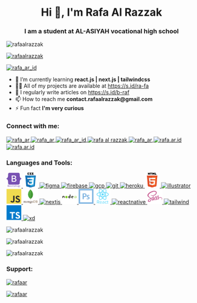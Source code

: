 <h1 align="center">Hi 👋, I'm Rafa Al Razzak</h1>
<h3 align="center">I am a student at AL-ASIYAH vocational high school</h3>
<div class="flex flex-col gap-4 py-6">
    <p align="left">
        <img src="https://komarev.com/ghpvc/?username=rafaalrazzak&label=Profile%20views&color=0e75b6&style=flat"
            alt="rafaalrazzak" />
    </p>
    <p align="left"> <a href="https://github.com/ryo-ma/github-profile-trophy">
            <img src="https://github-profile-trophy.vercel.app/?username=rafaalrazzak" alt="rafaalrazzak" />
        </a>
    </p>
    <p align="left">
        <a href="https://twitter.com/rafaalrazzak" target="blank">
            <img src="https://img.shields.io/twitter/follow/rafaalrazzak?logo=twitter&style=for-the-badge"
                alt="rafa_ar_id" />
        </a>
    </p>
</div>

<ul class="flex flex-col py-4">
<li style={{ listStyleType: "disc" }}>🌱 I’m currently learning <strong>react.js | next.js | tailwindcss</strong></li>
<li style={{ listStyleType: "disc" }}>👨‍💻 All of my projects are available at <a href="https://s.id/ra-fa" class="text-secondary-500 dark:text-secondary-200">https://s.id/ra-fa</a></li>
<li style={{ listStyleType: "disc" }}>📝 I regularly write articles on <a href="https://s.id/b-raf" class="text-secondary-500 dark:text-secondary-200">https://s.id/b-raf</a></li>
<li style={{ listStyleType: "disc" }}>📫 How to reach me <strong>contact.rafaalrazzak@gmail.com</strong></li>
<li style={{ listStyleType: "disc" }}>⚡ Fun fact <strong>I&#39;m very curious</strong></li>
</ul>

<div align="left">
    <h3 align="left">Connect with me:</h3>
    <div class="flex gap-4 py-4">
        <a href="https://codepen.io/rafa_ar" target="blank">
            <img align="center"
                src="https://raw.githubusercontent.com/rahuldkjain/github-profile-readme-generator/master/src/images/icons/Social/codepen.svg"
                alt="rafa_ar" height="30" width="40" />
        </a>
        <a href="https://dev.to/rafa_ar" target="blank">
            <img align="center"
                src="https://raw.githubusercontent.com/rahuldkjain/github-profile-readme-generator/master/src/images/icons/Social/devto.svg"
                alt="rafa_ar" height="30" width="40" />
        </a>
        <a href="https://twitter.com/rafa_ar_id" t arget="blank">
            <img align="center"
                src="https://raw.githubusercontent.com/rahuldkjain/github-profile-readme-generator/master/src/images/icons/Social/twitter.svg"
                alt="rafa_ar_id" height="30" width="40" />
        </a>
        <a href="https://stackoverflow.com/users/rafa al razzak" target="blank">
            <img align="center"
                src="https://raw.githubusercontent.com/rahuldkjain/github-profile-readme-generator/master/src/images/icons/Social/stack-overflow.svg"
                alt="rafa al razzak" height="30" width="40" />
        </a>
        <a href="https://codesandbox.com/rafa_ar" target="blank">
            <img align="center"
                src="https://raw.githubusercontent.com/rahuldkjain/github-profile-readme-generator/master/src/images/icons/Social/codesandbox.svg"
                alt="rafa_ar" height="30" width="40" />
        </a>
        <a href="https://fb.com/rafa.ar.id" target="blank">
            <img align="center"
                src="https://raw.githubusercontent.com/rahuldkjain/github-profile-readme-generator/master/src/images/icons/Social/facebook.svg"
                alt="rafa.ar.id" height="30" width="40" />
        </a>
        <a href="https://instagram.com/rafa.ar.id" target="blank">
            <img align="center"
                src="https://raw.githubusercontent.com/rahuldkjain/github-profile-readme-generator/master/src/images/icons/Social/instagram.svg"
                alt="rafa.ar.id" height="30" width="40" />
        </a>
    </div>
</div>
<div align="left">
    <h3 align="left">Languages and Tools:</h3>
    <div class="flex gap-4 py-4 flex-wrap" style={{ display: flex, flexWrap: wrap }}>
        <a href="https://getbootstrap.com" target="_blank" rel="noreferrer" class="flex">
            <img src="https://raw.githubusercontent.com/devicons/devicon/master/icons/bootstrap/bootstrap-plain-wordmark.svg"
                alt="bootstrap" width="40" height="40" />
        </a>
        <a href="https://www.w3schools.com/css/" target="_blank" rel="noreferrer" class="flex">
            <img src="https://raw.githubusercontent.com/devicons/devicon/master/icons/css3/css3-original-wordmark.svg"
                alt="css3" width="40" height="40" />
        </a>
        <a href="https://www.figma.com/" target="_blank" rel="noreferrer" class="flex">
            <img src="https://www.vectorlogo.zone/logos/figma/figma-icon.svg" alt="figma" width="40" height="40" />
        </a>
        <a href="https://firebase.google.com/" target="_blank" rel="noreferrer" class="flex">
            <img src="https://www.vectorlogo.zone/logos/firebase/firebase-icon.svg" alt="firebase" width="40"
                height="40" />
        </a>
        <a href="https://cloud.google.com" target="_blank" rel="noreferrer" class="flex">
            <img src="https://www.vectorlogo.zone/logos/google_cloud/google_cloud-icon.svg" alt="gcp" width="40"
                height="40" /> </a> <a href="https://git-scm.com/" target="_blank" rel="noreferrer">
            <img src="https://www.vectorlogo.zone/logos/git-scm/git-scm-icon.svg" alt="git" width="40" height="40" />
        </a>
        <a href="https://heroku.com" target="_blank" rel="noreferrer" class="flex">
            <img src="https://www.vectorlogo.zone/logos/heroku/heroku-icon.svg" alt="heroku" width="40" height="40" />
        </a>
        <a href="https://www.w3.org/html/" target="_blank" rel="noreferrer" class="flex">
            <img src="https://raw.githubusercontent.com/devicons/devicon/master/icons/html5/html5-original-wordmark.svg"
                alt="html5" width="40" height="40" />
        </a>
        <a href="https://www.adobe.com/in/products/illustrator.html" target="_blank" rel="noreferrer" class="flex">
            <img src="https://www.vectorlogo.zone/logos/adobe_illustrator/adobe_illustrator-icon.svg" alt="illustrator"
                width="40" height="40" />
        </a>
        <a href="https://developer.mozilla.org/en-US/docs/Web/JavaScript" target="_blank" rel="noreferrer" class="flex">
            <img src="https://raw.githubusercontent.com/devicons/devicon/master/icons/javascript/javascript-original.svg"
                alt="javascript" width="40" height="40" /> </a> <a href="https://www.mongodb.com/" target="_blank"
            rel="noreferrer">
            <img src="https://raw.githubusercontent.com/devicons/devicon/master/icons/mongodb/mongodb-original-wordmark.svg"
                alt="mongodb" width="40" height="40" /> </a> <a href="https://nextjs.org/" target="_blank"
            rel="noreferrer">
            <img src="https://cdn.worldvectorlogo.com/logos/nextjs-2.svg" alt="nextjs" width="40" height="40" />
        </a>
        <a href="https://nodejs.org" target="_blank" rel="noreferrer" class="flex">
            <img src="https://raw.githubusercontent.com/devicons/devicon/master/icons/nodejs/nodejs-original-wordmark.svg"
                alt="nodejs" width="40" height="40" /> </a> <a href="https://www.photoshop.com/en" target="_blank"
            rel="noreferrer">
            <img src="https://raw.githubusercontent.com/devicons/devicon/master/icons/photoshop/photoshop-line.svg"
                alt="photoshop" width="40" height="40" />
        </a>
        <a href="https://reactjs.org/" target="_blank" rel="noreferrer" class="flex">
            <img src="https://raw.githubusercontent.com/devicons/devicon/master/icons/react/react-original-wordmark.svg"
                alt="react" width="40" height="40" />
        </a>
        <a href="https://reactnative.dev/" target="_blank" rel="noreferrer" class="flex">
            <img src="https://reactnative.dev/img/header_logo.svg" alt="reactnative" width="40" height="40" />
        </a>
        <a href="https://sass-lang.com" target="_blank" rel="noreferrer" class="flex">
            <img src="https://raw.githubusercontent.com/devicons/devicon/master/icons/sass/sass-original.svg" alt="sass"
                width="40" height="40" />
        </a>
        <a href="https://tailwindcss.com/" target="_blank" rel="noreferrer" class="flex">
            <img src="https://www.vectorlogo.zone/logos/tailwindcss/tailwindcss-icon.svg" alt="tailwind" width="40"
                height="40" />
        </a>
        <a href="https://www.typescriptlang.org/" target="_blank" rel="noreferrer" class="flex">
            <img src="https://raw.githubusercontent.com/devicons/devicon/master/icons/typescript/typescript-original.svg"
                alt="typescript" width="40" height="40" />
        </a>
        <a href="https://www.adobe.com/products/xd.html" target="_blank" rel="noreferrer">
            <img src="https://cdn.worldvectorlogo.com/logos/adobe-xd.svg" alt="xd" width="40" height="40" /> </a>
    </div>
</div>

<div class="flex gap-4 py-4">
    <p>
        <img src="https://github-readme-stats.vercel.app/api/top-langs?username=rafaalrazzak&show_icons=true&locale=en&layout=compact"
            alt="rafaalrazzak" />
    </p>
    <p>
        <img src="https://github-readme-stats.vercel.app/api?username=rafaalrazzak&show_icons=true&locale=en"
            alt="rafaalrazzak" />
    </p>
    <p>
        <img src="https://github-readme-streak-stats.herokuapp.com/?user=rafaalrazzak&" alt="rafaalrazzak" />
    </p>
</div>

<div align="left">
    <h3 align="left">Support:</h3>
    <div class="flex gap-4 py-4">
        <p class="flex">
            <a href="https://trakteer.id/rafaar">
                <img src="https://encrypted-tbn0.gstatic.com/images?q=tbn:ANd9GcQcMBJUrG1xcGEyclqpfwooQD8VsSugFioyZ_CMOsp0c4NXbh1ulgIP3Lk&amp;s=10"
                    alt="rafaar" />
            </a>
        </p>
        <p>
            <a href="https://saweria.co/rafaar">
                <img src="https://encrypted-tbn0.gstatic.com/images?q=tbn:ANd9GcRhkVSdZ6TXvhkBUdw1q1yv8hYzcBuaIPrcgw&amp;usqp=CAU"
                    alt="rafaar" />
            </a>
        </p>
    </div>
</div>
